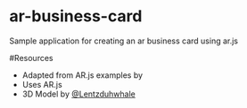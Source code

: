 # ar-business-card
Sample application for creating an ar business card using ar.js


#Resources

* Adapted from AR.js examples by 
* Uses AR.js
* 3D Model by [@Lentzduhwhale](https://twitter.com/Lentzduhwhale) 